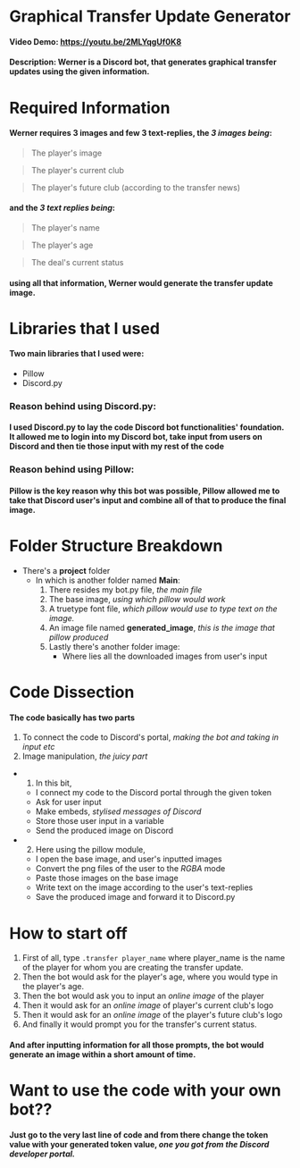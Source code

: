 # Graphical Transfer Update Generator
#### Video Demo:  <https://youtu.be/2MLYqgUf0K8>
#### Description: Werner is a Discord bot, that generates graphical transfer updates using the given information.

# Required Information
#### Werner requires 3 images and few 3 text-replies, the ***3 images being***: 
> The player's image

> The player's current club

> The player's future club (according to the transfer news)
#### and the ***3 text replies being***:
> The player's name

> The player's age

> The deal's current status
#### using all that information, Werner would generate the transfer update image.

# Libraries that I used
#### Two main libraries that I used were:
- Pillow
- Discord.py 

### Reason behind using __Discord.py__:
#### I used Discord.py to lay the code Discord bot functionalities' foundation. It allowed me to login into my Discord bot, take input from users on Discord and then tie those input with my rest of the code

### Reason behind using __Pillow__:
#### Pillow is the key reason why this bot was possible, Pillow allowed me to take that Discord user's input and combine all of that to produce the final image.

# Folder Structure Breakdown
- There's a __project__ folder
    - In which is another folder named __Main__:
        1. There resides my bot.py file, *the main file*
        2. The base image, *using which pillow would work*
        3. A truetype font file, *which pillow would use to type text on the image.*
        4. An image file named __generated_image__, *this is the image that pillow produced*
        5. Lastly there's another folder image:
            - Where lies all the downloaded images from user's input

# Code Dissection
#### The code basically has two parts
1. To connect the code to Discord's portal, *making the bot and taking in input etc*
2. Image manipulation, *the juicy part*

- 1) In this bit,
    - I connect my code to the Discord portal through the given token
    - Ask for user input
    - Make embeds, *stylised messages of Discord*
    - Store those user input in a variable
    - Send the produced image on Discord

- 2) Here using the pillow module,
    - I open the base image, and user's inputted images
    - Convert the png files of the user to the *RGBA* mode
    - Paste those images on the base image
    - Write text on the image according to the user's text-replies
    - Save the produced image and forward it to Discord.py

# How to start off
1. First of all, type `.transfer player_name` where player_name is the name of the player for whom you are creating the transfer update.
2. Then the bot would ask for the player's age, where you would type in the player's age.
3. Then the bot would ask you to input an *online image* of the player
4. Then it would ask for an *online image* of player's current club's logo
5. Then it would ask for an *online image* of the player's future club's logo
6. And finally it would prompt you for the transfer's current status.

#### And after inputting information for all those prompts, the bot would generate an image within a short amount of time.

# Want to use the code with your own bot??
#### Just go to the very last line of code and from there change the token value with your generated token value, *one you got from the Discord developer portal.*


